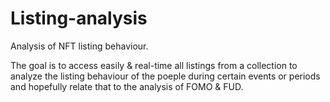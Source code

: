 # Listing-analysis
Analysis of NFT listing behaviour.

The goal is to access easily & real-time all listings from a collection to analyze the listing behaviour of the poeple during certain events or periods and hopefully relate that to the analysis of FOMO & FUD.
